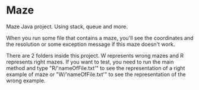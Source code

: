 # Maze
Maze Java project. Using stack, queue and more.

When you run some file that contains a maze, you'll see the coordinates and the resolution or some exception message if this maze doesn't work.

There are 2 folders inside this project. W represents wrong mazes and R represents right mazes. If you want to test, you need to run the
main method and type "R/'nameOfFile.txt'" to see the representation of a right example of maze or "W/'nameOfFile.txt'" to see the representation of the wrong example.

